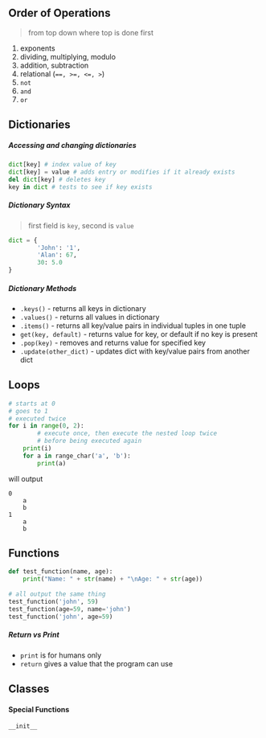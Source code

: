 ## Order of Operations
> from top down where top is done first
1. exponents
2. dividing, multiplying, modulo
3. addition, subtraction
4. relational (`==, >=, <=, >`)
5. `not`
6. `and`
7. `or`
## Dictionaries
##### Accessing and changing dictionaries
```python
dict[key] # index value of key
dict[key] = value # adds entry or modifies if it already exists
del dict[key] # deletes key
key in dict # tests to see if key exists
```
##### Dictionary Syntax
> first field is `key`, second is `value`
```python
dict = {
		'John': '1',
		'Alan': 67,
		30: 5.0
}
```
##### Dictionary Methods
- `.keys()` - returns all keys in dictionary
- `.values()` - returns all values in dictionary
- `.items()` - returns all key/value pairs in individual tuples in one tuple
- `get(key, default)` - returns value for key, or default if no key is present
- `.pop(key)` - removes and returns value for specified key
- `.update(other_dict)` - updates dict with key/value pairs from another dict

## Loops
```python
# starts at 0
# goes to 1
# executed twice
for i in range(0, 2):
		# execute once, then execute the nested loop twice
		# before being executed again
    print(i)
    for a in range_char('a', 'b'):
        print(a)
```
will output
```
0
	a
	b
1
	a
	b
```

## Functions
```python
def test_function(name, age):
    print("Name: " + str(name) + "\nAge: " + str(age))
  
# all output the same thing
test_function('john', 59)
test_function(age=59, name='john')
test_function('john', age=59)
```
##### Return vs Print
- `print` is for humans only
- `return` gives a value that the program can use
## Classes
#### Special Functions
`__init__`
